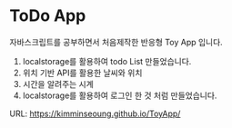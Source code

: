 # ToDo App

자바스크립트를 공부하면서 처음제작한 반응형 Toy App 입니다.

1. localstorage를 활용하여 todo List 만들었습니다.
2. 위치 기반 API를 활용한 날씨와 위치 
3. 시간을 알려주는 시계
4. localstorage를 활용하여 로그인 한 것 처럼 만들었습니다.

URL: https://kimminseoung.github.io/ToyApp/
